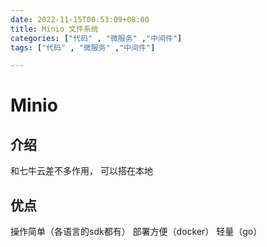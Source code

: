 ```yaml
---
date: 2022-11-15T00:53:09+08:00
title: Minio 文件系统
categories: ["代码" , "微服务" ,"中间件"]
tags: ["代码" , "微服务" ,"中间件"]

--- 
```

# Minio
## 介绍 

和七牛云差不多作用， 可以搭在本地

## 优点
操作简单（各语言的sdk都有）
部署方便（docker）
轻量（go）
